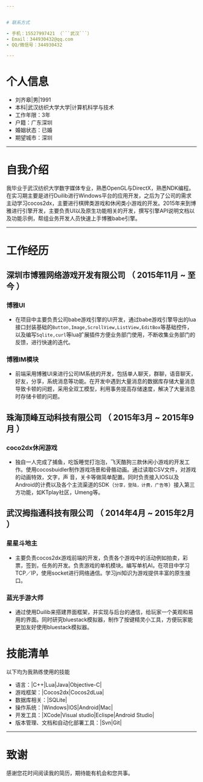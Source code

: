 ```yaml
---


# 联系方式

- 手机：15527997421 （```武汉```）
- Email：344930432@qq.com 
- QQ/微信号：344930432

---
```


# 个人信息

 - 刘齐皋|男|1991 
 - 本科|武汉纺织大学大学|计算机科学与技术
 - 工作年限：3年
 - 户籍：广东深圳
 - 婚姻状态：已婚
 - 期望城市：深圳

---

# 自我介绍 


我毕业于武汉纺织大学数字媒体专业，熟悉OpenGL与DirectX，熟悉NDK编程。在实习期主要是进行Duilib进行Windows平台的应用开发，之后为了公司的需求主动学习cocos2dx，主要进行棋牌类游戏和休闲类小游戏的开发。2015年来到博雅进行引擎开发，主要负责UI以及原生功能相关的开发，撰写引擎API说明文档以及功能示例，帮组业务开发人员快速上手博雅babe引擎。


---

# 工作经历

## 深圳市博雅网络游戏开发有限公司 （ 2015年11月 ~ 至今 ）

### 博雅UI 
- 在项目中主要负责公司babe游戏引擎的UI开发，通过babe游戏引擎导出的lua接口封装基础的``Button,Image,ScrollView,ListView,EditBox``等基础控件，以及编写``Sqlite,curl``等lua扩展插件方便业务部门使用，不断收集业务部门的反馈，进行快速的迭代。


### 博雅IM模块
- 前端采用博雅UI来进行公司IM系统的开发，包括单人聊天，群聊，语音聊天，好友，分享，系统消息等功能。在开发中遇到大量消息的数据库存储大量消息导致卡顿的问题，采用全双工模型，利用事务提高存储速度，解决了大量消息时存储卡顿的问题。


 
## 珠海顶峰互动科技有限公司 （ 2015年3月 ~ 2015年9月 ）

### coco2dx休闲游戏

- 独自一人完成了捕鱼，吃饭睡觉打泡泡，飞天酷狗三款休闲小游戏的开发工作。使用cocosbuidler制作游戏场景和骨骼动画。通过读取CSV文件，对游戏的动画特效，文字，声 音，关卡等做简单配置。同时负责接入IOS以及Android的计费以及各个主流渠道的SDK（``分享，登陆，计费，广告等``）接入第三方功能，如KTplay社区，Umeng等。



## 武汉拇指通科技有限公司 （ 2014年4月 ~ 2015年2月 ）

### 星星斗地主 
- 主要负责cocos2dx游戏前端的开发，负责各个游戏中的活动例如拍卖，彩票，签到，任务的开发。负责游戏的单机模块。编写单机AI。在项目中学习TCP／IP，使用socket进行网络通信。学习jni知识为游戏提供丰富的原生接口。


### 蓝光手游大师 
- 通过使用Duilib来搭建界面框架，并实现与后台的通信，给玩家一个美观和易用的界面。同时研究bluestack模拟器，制作了按键精灵小工具，方便玩家能更加友好使用bluestack模拟器。



# 技能清单

以下均为我熟练使用的技能

- 语言：|C++|Lua|Java|Objective-C|
- 游戏框架：|Cocos2dx|Cocos2dLua|
- 数据库相关：|SQLite|
- 操作系统：|Windows|IOS|Android|Mac|
- 开发工具：|XCode|Visual studio|Eclispe|Android Studio|
- 版本管理、文档和自动化部署工具：|Svn|Git|

---

# 致谢
感谢您花时间阅读我的简历，期待能有机会和您共事。

